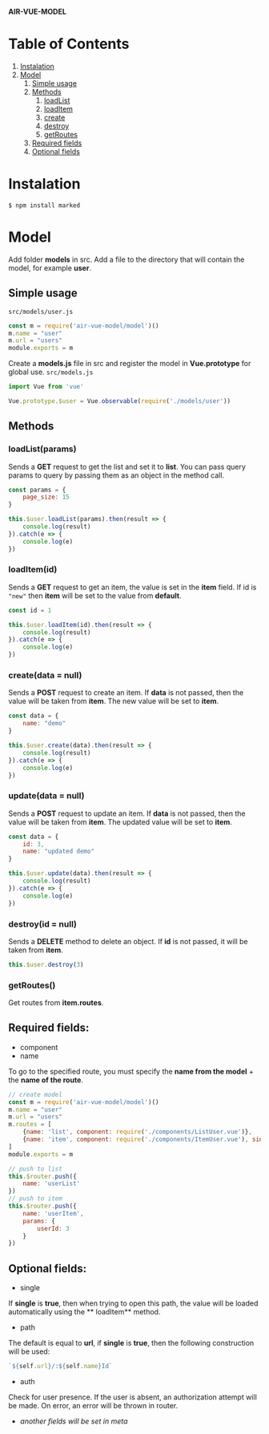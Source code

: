**AIR-VUE-MODEL**

# Table of Contents

1. [Instalation](#instalation)
2. [Model](#model)
    1. [Simple usage](#simple-usage)
    2. [Methods](#methods)
        1. [loadList](#loadlistparams)
        2. [loadItem](#loaditemid)  
        3. [create](#createdata--null)
        4. [destroy](#destroyid--null)
        5. [getRoutes](#getroutes)
    3. [Required fields](#required-fields)
    4. [Optional fields](#optional-fields)

# Instalation

`$ npm install marked`

# Model

Add folder **models** in src. Add a file to the directory that will contain the model, for example **user**.

## Simple usage

`src/models/user.js`

```javascript
const m = require('air-vue-model/model')()
m.name = "user"
m.url = "users"
module.exports = m
```

Create a **models.js** file in src and register the model in **Vue.prototype** for global use.
`src/models.js`

```javascript
import Vue from 'vue'

Vue.prototype.$user = Vue.observable(require('./models/user'))
```

## Methods

### loadList(params)

Sends a **GET** request to get the list and set it to **list**. You can pass query params to query by passing them as an
object in the method call.

```javascript
const params = {
    page_size: 15
}

this.$user.loadList(params).then(result => {
    console.log(result)
}).catch(e => {
    console.log(e)
})
```

### loadItem(id)

Sends a **GET** request to get an item, the value is set in the **item** field. If id is `"new"` then **item** will be
set to the value from **default**.

```javascript
const id = 1

this.$user.loadItem(id).then(result => {
    console.log(result)
}).catch(e => {
    console.log(e)
})
```

### create(data = null)

Sends a **POST** request to create an item. If **data** is not passed, then the value will be taken from **item**. The
new value will be set to **item**.

```javascript
const data = {
    name: "demo"
}

this.$user.create(data).then(result => {
    console.log(result)
}).catch(e => {
    console.log(e)
})
```

### update(data = null)

Sends a **POST** request to update an item. If **data** is not passed, then the value will be taken from **item**. The
updated value will be set to **item**.

```javascript
const data = {
    id: 3,
    name: "updated demo"
}

this.$user.update(data).then(result => {
    console.log(result)
}).catch(e => {
    console.log(e)
})
```

### destroy(id = null)

Sends a **DELETE** method to delete an object. If **id** is not passed, it will be taken from **item**.

```javascript
this.$user.destroy(3)
```

### getRoutes()

Get routes from **item.routes**. 
## Required fields:

- component
- name

To go to the specified route, you must specify the **name from the model** + the **name of the route**.

```javascript
// create model
const m = require('air-vue-model/model')()
m.name = "user"
m.url = "users"
m.routes = [
    {name: 'list', component: require('./components/ListUser.vue')},
    {name: 'item', component: require('./components/ItemUser.vue'), single: true}
]
module.exports = m

// push to list
this.$router.push({
    name: 'userList'
})
// push to item
this.$router.push({
    name: 'userItem',
    params: {
        userId: 3
    }
})
```

## Optional fields:

- single

If **single** is **true**, then when trying to open this path, the value will be loaded automatically using the **
loadItem** method.

- path

The default is equal to **url**, if **single** is **true**, then the following construction will be used:

```javascript
`${self.url}/:${self.name}Id`
```

- auth

Check for user presence. If the user is absent, an authorization attempt will be made. On error, an error will be thrown
in router.

- *another fields will be set in meta*
